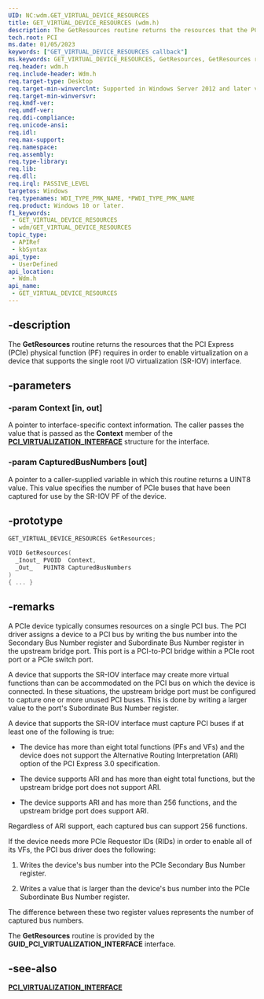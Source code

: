 ```yaml
---
UID: NC:wdm.GET_VIRTUAL_DEVICE_RESOURCES
title: GET_VIRTUAL_DEVICE_RESOURCES (wdm.h)
description: The GetResources routine returns the resources that the PCI Express (PCIe) physical function (PF) requires in order to enable virtualization on a device that supports the single root I/O virtualization (SR-IOV) interface.
tech.root: PCI
ms.date: 01/05/2023
keywords: ["GET_VIRTUAL_DEVICE_RESOURCES callback"]
ms.keywords: GET_VIRTUAL_DEVICE_RESOURCES, GetResources, GetResources routine, PCI.getresources, wdm/GetResources
req.header: wdm.h
req.include-header: Wdm.h
req.target-type: Desktop
req.target-min-winverclnt: Supported in Windows Server 2012 and later versions of Windows.
req.target-min-winversvr: 
req.kmdf-ver: 
req.umdf-ver: 
req.ddi-compliance: 
req.unicode-ansi: 
req.idl: 
req.max-support: 
req.namespace: 
req.assembly: 
req.type-library: 
req.lib: 
req.dll: 
req.irql: PASSIVE_LEVEL
targetos: Windows
req.typenames: WDI_TYPE_PMK_NAME, *PWDI_TYPE_PMK_NAME
req.product: Windows 10 or later.
f1_keywords:
 - GET_VIRTUAL_DEVICE_RESOURCES
 - wdm/GET_VIRTUAL_DEVICE_RESOURCES
topic_type:
 - APIRef
 - kbSyntax
api_type:
 - UserDefined
api_location:
 - Wdm.h
api_name:
 - GET_VIRTUAL_DEVICE_RESOURCES
---
```


## -description

The **GetResources** routine returns the resources that the PCI Express (PCIe) physical function (PF) requires in order to enable virtualization on a device that supports the single root I/O virtualization (SR-IOV) interface.

## -parameters

### -param Context [in, out]

A pointer to interface-specific context information. The caller passes the value that is passed as the **Context** member of the [**PCI_VIRTUALIZATION_INTERFACE**](./ns-wdm-pci_virtualization_interface.md) structure for the interface.

### -param CapturedBusNumbers [out]

A pointer to a caller-supplied variable in which this routine returns a UINT8 value. This value specifies the number of PCIe buses that have been captured for use by the SR-IOV PF of the device.

## -prototype

```cpp
GET_VIRTUAL_DEVICE_RESOURCES GetResources;

VOID GetResources(
  _Inout_ PVOID  Context,
  _Out_   PUINT8 CapturedBusNumbers
)
{ ... }
```

## -remarks

A PCIe device typically consumes resources on a single PCI bus.  The PCI driver assigns a device to a PCI bus by writing the bus number into the Secondary Bus Number register and Subordinate Bus Number register in the upstream bridge port. This port is a PCI-to-PCI bridge within a PCIe root port or a PCIe switch port.

A device that supports the SR-IOV interface may create more virtual functions than can be accommodated on the PCI bus on which the device is connected.  In these situations, the upstream bridge port must be configured to capture one or more unused PCI buses.  This is done by writing a larger value to the port's Subordinate Bus Number register.

A device that supports the SR-IOV interface  must capture PCI buses if at least one of the following is true:

- The device has more than eight total functions (PFs and VFs) and the device does not support the Alternative Routing Interpretation (ARI) option of the PCI Express 3.0 specification.

- The device supports ARI and has more than eight total functions, but the upstream bridge port does not support ARI.

- The device supports ARI and has more than 256 functions, and the upstream bridge port does  support ARI.

Regardless of ARI support, each captured bus can support 256 functions.

If the device needs more PCIe Requestor IDs (RIDs) in order to enable all  of its VFs, the PCI bus driver does the following:

1. Writes the device's bus number into the PCIe Secondary Bus Number register.

1. Writes a value that is larger than the device's bus number into the PCIe Subordinate Bus Number register.

The difference between these two register values represents the number of captured bus numbers.

The **GetResources** routine is provided by the **GUID_PCI_VIRTUALIZATION_INTERFACE** interface.

## -see-also

[**PCI_VIRTUALIZATION_INTERFACE**](./ns-wdm-pci_virtualization_interface.md)